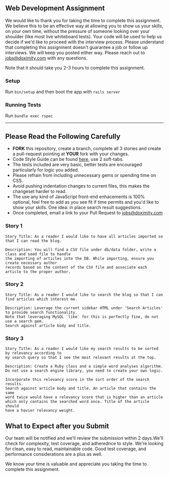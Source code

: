 ## Web Development Assignment

We would like to thank you for taking the time to complete this assignment. We believe this to be an effective way at allowing you to show us your skills, on your own time, without the pressure of someone looking over your shoulder (like most live whiteboard tests). Your code will be used to help us decide if we'd like to proceed with the interview process. Please understand that completing this assignment doesn't guarantee a job or follow up interviews. We will keep you posted either way. Please reach out to jobs@doximity.com with any questions.

Note that it should take you 2-3 hours to complete this assignment.


### Setup

Run `bin/setup` and then boot the app with `rails server`

### Running Tests

Run `bundle exec rspec`

------------

## Please Read the Following Carefully

* **FORK** this repository, create a branch, complete all 3 stories and create a pull-request pointing at ****YOUR**** fork with your changes.
* Code Style Guide can be found [here](https://github.com/bbatsov/ruby-style-guide), use 2 soft-tabs.
* The tests included are very basic, better tests are encouraged particularly for logic you added.
* Please refrain from including unnecessary gems or spending time on CSS.
* Avoid pushing indentation changes to current files, this makes the changeset harder to read.
* The use any kind of JavaScript front-end enhacements is 100% optional, feel free to add as you see fit if time permits and you'd like to show your skills. One idea: in place search result suggestions.
* Once completed, email a link to your Pull Request to jobs@doximity.com


### Story 1

```
Story Title: As a reader I would like to have all articles imported so that I can read the blog.

Description: You will find a CSV file under db/data folder, write a class and seed file to handle
the importing of articles into the DB. While importing, ensure you create necessary author
records based on the content of the CSV file and associate each article to the proper author.
```

### Story 2
```
Story Title: As a reader I would like to search the blog so that I can find articles which interest me.

Description: Leverage the current sidebar HTML under 'Search Articles' to provide search functionality.
Note that leveraging MySQL `like` for this is perfectly fine, do not use a search gem.
Search against article body and title.
```

### Story 3
```
Story Title: As a reader I would like my search results to be sorted by relevancy according to
my search query so that I see the most relevant results at the top.

Description: Create a Ruby class and a simple word analyses algorithm.
Do not use a search engine library, you need to create your own logic.

Incorporate this relevancy score in the sort order of the search results.
Search against article body and title. An article that contains the same
word twice would have a relevancy score that is higher than an article
which only contains the searched word once. Title of the article should
have a havier relevancy weight.
```

## What to Expect after you Submit

Our team will be notified and we'll review the submission within 2 days.We'll check for complexity, test coverage, and adherednce to style. We're looking for clean, easy to read, maintainable code. Good test coverage, and performance considerations are a plus as well.

We know your time is valuable and appreciate you taking the time to complete this assignment.
